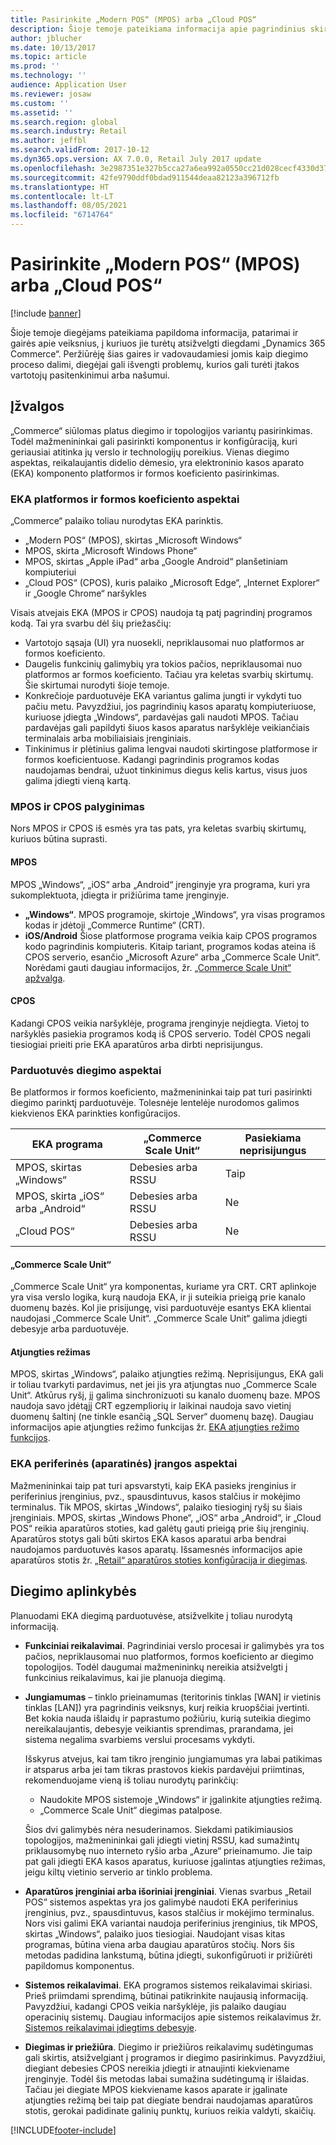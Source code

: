 ```yaml
---
title: Pasirinkite „Modern POS“ (MPOS) arba „Cloud POS“
description: Šioje temoje pateikiama informacija apie pagrindinius skirtumus tarp „Modern POS“ (MPOS) ir „Cloud POS“. Joje taip pat aprašomi įvairūs veiksniai, į kuriuos mažmenininkai, diegiantys „Dynamics 365 Commerce“, turėtų atsižvelgti, kad galėtų pasirinkti geriausią sprendimą, atitinkantį jų poreikius.
author: jblucher
ms.date: 10/13/2017
ms.topic: article
ms.prod: ''
ms.technology: ''
audience: Application User
ms.reviewer: josaw
ms.custom: ''
ms.assetid: ''
ms.search.region: global
ms.search.industry: Retail
ms.author: jeffbl
ms.search.validFrom: 2017-10-12
ms.dyn365.ops.version: AX 7.0.0, Retail July 2017 update
ms.openlocfilehash: 3e2987351e327b5cca27a6ea992a0550cc21d028cecf4330d374768f13711829
ms.sourcegitcommit: 42fe9790ddf0bdad911544deaa82123a396712fb
ms.translationtype: HT
ms.contentlocale: lt-LT
ms.lasthandoff: 08/05/2021
ms.locfileid: "6714764"
---
```

# <a name="choose-between-modern-pos-mpos-and-cloud-pos"></a>Pasirinkite „Modern POS“ (MPOS) arba „Cloud POS“

[!include [banner](includes/banner.md)]

Šioje temoje diegėjams pateikiama papildoma informacija, patarimai ir gairės apie veiksnius, į kuriuos jie turėtų atsižvelgti diegdami „Dynamics 365 Commerce“. Peržiūrėję šias gaires ir vadovaudamiesi jomis kaip diegimo proceso dalimi, diegėjai gali išvengti problemų, kurios gali turėti įtakos vartotojų pasitenkinimui arba našumui.

## <a name="insights"></a>Įžvalgos

„Commerce“ siūlomas platus diegimo ir topologijos variantų pasirinkimas. Todėl mažmenininkai gali pasirinkti komponentus ir konfigūraciją, kuri geriausiai atitinka jų verslo ir technologijų poreikius. Vienas diegimo aspektas, reikalaujantis didelio dėmesio, yra elektroninio kasos aparato (EKA) komponento platformos ir formos koeficiento pasirinkimas.

### <a name="pos-platform-and-form-factor-considerations"></a>EKA platformos ir formos koeficiento aspektai

„Commerce“ palaiko toliau nurodytas EKA parinktis.

- „Modern POS“ (MPOS), skirtas „Microsoft Windows“
- MPOS, skirta „Microsoft Windows Phone“
- MPOS, skirtas „Apple iPad“ arba „Google Android“ planšetiniam kompiuteriui
- „Cloud POS“ (CPOS), kuris palaiko „Microsoft Edge“, „Internet Explorer“ ir „Google Chrome“ naršykles

Visais atvejais EKA (MPOS ir CPOS) naudoja tą patį pagrindinį programos kodą. Tai yra svarbu dėl šių priežasčių:

- Vartotojo sąsaja (UI) yra nuosekli, nepriklausomai nuo platformos ar formos koeficiento.
- Daugelis funkcinių galimybių yra tokios pačios, nepriklausomai nuo platformos ar formos koeficiento. Tačiau yra keletas svarbių skirtumų. Šie skirtumai nurodyti šioje temoje.
- Konkrečioje parduotuvėje EKA variantus galima jungti ir vykdyti tuo pačiu metu. Pavyzdžiui, jos pagrindinių kasos aparatų kompiuteriuose, kuriuose įdiegta „Windows“, pardavėjas gali naudoti MPOS. Tačiau pardavėjas gali papildyti šiuos kasos aparatus naršyklėje veikiančiais terminalais arba mobiliaisiais įrenginiais.
- Tinkinimus ir plėtinius galima lengvai naudoti skirtingose platformose ir formos koeficientuose. Kadangi pagrindinis programos kodas naudojamas bendrai, užuot tinkinimus diegus kelis kartus, visus juos galima įdiegti vieną kartą.

### <a name="mpos-vs-cpos"></a>MPOS ir CPOS palyginimas

Nors MPOS ir CPOS iš esmės yra tas pats, yra keletas svarbių skirtumų, kuriuos būtina suprasti.

#### <a name="mpos"></a>MPOS

MPOS „Windows“, „iOS“ arba „Android“ įrenginyje yra programa, kuri yra sukomplektuota, įdiegta ir prižiūrima tame įrenginyje.

- **„Windows“**. MPOS programoje, skirtoje „Windows“, yra visas programos kodas ir įdėtoji „Commerce Runtime“ (CRT). 
- **iOS/Android** Šiose platformose programa veikia kaip CPOS programos kodo pagrindinis kompiuteris. Kitaip tariant, programos kodas ateina iš CPOS serverio, esančio „Microsoft Azure“ arba „Commerce Scale Unit“. Norėdami gauti daugiau informacijos, žr. [„Commerce Scale Unit“ apžvalga](dev-itpro/retail-store-system-begin.md).

#### <a name="cpos"></a>CPOS

Kadangi CPOS veikia naršyklėje, programa įrenginyje neįdiegta. Vietoj to naršyklės pasiekia programos kodą iš CPOS serverio. Todėl CPOS negali tiesiogiai prieiti prie EKA aparatūros arba dirbti neprisijungus.

### <a name="store-deployment-considerations"></a>Parduotuvės diegimo aspektai

Be platformos ir formos koeficiento, mažmenininkai taip pat turi pasirinkti diegimo parinktį parduotuvėje. Tolesnėje lentelėje nurodomos galimos kiekvienos EKA parinkties konfigūracijos.

| EKA programa         | „Commerce Scale Unit“ | Pasiekiama neprisijungus |
|-------------------------|---------------|-------------------|
| MPOS, skirtas „Windows“        | Debesies arba RSSU | Taip               |
| MPOS, skirta „iOS“ arba „Android“ | Debesies arba RSSU | Ne                |
| „Cloud POS“               | Debesies arba RSSU | Ne                |

#### <a name="commerce-scale-unit"></a>„Commerce Scale Unit“

„Commerce Scale Unit“ yra komponentas, kuriame yra CRT. CRT aplinkoje yra visa verslo logika, kurą naudoja EKA, ir ji suteikia prieigą prie kanalo duomenų bazės. Kol jie prisijungę, visi parduotuvėje esantys EKA klientai naudojasi „Commerce Scale Unit“. „Commerce Scale Unit“ galima įdiegti debesyje arba parduotuvėje.

#### <a name="offline-mode"></a>Atjungties režimas

MPOS, skirtas „Windows“, palaiko atjungties režimą. Neprisijungus, EKA gali ir toliau tvarkyti pardavimus, net jei jis yra atjungtas nuo „Commerce Scale Unit“. Atkūrus ryšį, jį galima sinchronizuoti su kanalo duomenų baze. MPOS naudoja savo įdėtąjį CRT egzempliorių ir laikinai naudoja savo vietinį duomenų šaltinį (ne tinkle esančią „SQL Server“ duomenų bazę). Daugiau informacijos apie atjungties režimo funkcijas žr. [EKA atjungties režimo funkcijos](pos-offline-functionality.md).

### <a name="pos-peripheralhardware-considerations"></a>EKA periferinės (aparatinės) įrangos aspektai

Mažmenininkai taip pat turi apsvarstyti, kaip EKA pasieks įrenginius ir periferinius įrenginius, pvz., spausdintuvus, kasos stalčius ir mokėjimo terminalus. Tik MPOS, skirtas „Windows“, palaiko tiesioginį ryšį su šiais įrenginiais. MPOS, skirtas „Windows Phone“, „iOS“ arba „Android“, ir „Cloud POS“ reikia aparatūros stoties, kad galėtų gauti prieigą prie šių įrenginių. Aparatūros stotys gali būti skirtos EKA kasos aparatui arba bendrai naudojamos parduotuvės kasos aparatų. Išsamesnės informacijos apie aparatūros stotis žr. [„Retail“ aparatūros stoties konfigūracija ir diegimas](retail-hardware-station-configuration-installation.md).

## <a name="implementation-considerations"></a>Diegimo aplinkybės

Planuodami EKA diegimą parduotuvėse, atsižvelkite į toliau nurodytą informaciją.

- **Funkciniai reikalavimai**. Pagrindiniai verslo procesai ir galimybės yra tos pačios, nepriklausomai nuo platformos, formos koeficiento ar diegimo topologijos. Todėl daugumai mažmenininkų nereikia atsižvelgti į funkcinius reikalavimus, kai jie planuoja diegimą.
- **Jungiamumas** – tinklo prieinamumas (teritorinis tinklas \[WAN\] ir vietinis tinklas \[LAN\]) yra pagrindinis veiksnys, kurį reikia kruopščiai įvertinti. Bet kokia nauda išlaidų ir paprastumo požiūriu, kurią suteikia diegimo nereikalaujantis, debesyje veikiantis sprendimas, prarandama, jei sistema negalima svarbiems verslui procesams vykdyti.

    Išskyrus atvejus, kai tam tikro įrenginio jungiamumas yra labai patikimas ir atsparus arba jei tam tikras prastovos kiekis pardavėjui priimtinas, rekomenduojame vieną iš toliau nurodytų parinkčių:

    - Naudokite MPOS sistemoje „Windows“ ir įgalinkite atjungties režimą.
    - „Commerce Scale Unit“ diegimas patalpose.

    Šios dvi galimybės nėra nesuderinamos. Siekdami patikimiausios topologijos, mažmenininkai gali įdiegti vietinį RSSU, kad sumažintų priklausomybę nuo interneto ryšio arba „Azure“ prieinamumo. Jie taip pat gali įdiegti EKA kasos aparatus, kuriuose įgalintas atjungties režimas, jeigu kiltų vietinio serverio ar tinklo problema.

- **Aparatūros įrenginiai arba išoriniai įrenginiai**. Vienas svarbus „Retail POS“ sistemos aspektas yra jos galimybė naudoti EKA periferinius įrenginius, pvz., spausdintuvus, kasos stalčius ir mokėjimo terminalus. Nors visi galimi EKA variantai naudoja periferinius įrenginius, tik MPOS, skirtas „Windows“, palaiko juos tiesiogiai. Naudojant visas kitas programas, būtina viena arba daugiau aparatūros stočių. Nors šis metodas padidina lankstumą, būtina įdiegti, sukonfigūruoti ir prižiūrėti papildomus komponentus.
- **Sistemos reikalavimai**. EKA programos sistemos reikalavimai skiriasi. Prieš priimdami sprendimą, būtinai patikrinkite naujausią informaciją. Pavyzdžiui, kadangi CPOS veikia naršyklėje, jis palaiko daugiau operacinių sistemų. Daugiau informacijos apie sistemos reikalavimus žr. [Sistemos reikalavimai įdiegtims debesyje](../fin-ops-core/fin-ops/get-started/system-requirements.md).
- **Diegimas ir priežiūra**. Diegimo ir priežiūros reikalavimų sudėtingumas gali skirtis, atsižvelgiant į programos ir diegimo pasirinkimus. Pavyzdžiui, diegiant debesies CPOS nereikia įdiegti ir atnaujinti kiekviename įrenginyje. Todėl šis metodas labai sumažina sudėtingumą ir išlaidas. Tačiau jei diegiate MPOS kiekviename kasos aparate ir įgalinate atjungties režimą bei taip pat diegiate bendrai naudojamas aparatūros stotis, gerokai padidinate galinių punktų, kuriuos reikia valdyti, skaičių.


[!INCLUDE[footer-include](../includes/footer-banner.md)]